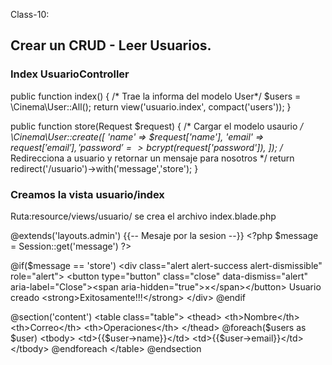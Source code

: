 Class-10:

## Crear un CRUD - Leer Usuarios.
### Index UsuarioController
public function index()
    {
        /* Trae la informa del modelo  User*/
        $users = \Cinema\User::All();
        return view('usuario.index', compact('users'));
    }

public function store(Request $request)
    {
        /* Cargar el modelo usaurio */
        \Cinema\User::create([
            'name'      => $request['name'],
            'email'     => $request['email'],
            'password'  => bcrypt($request['password']),
        ]);
        /* Redirecciona a usuario y retornar un mensaje para nosotros */
        return redirect('/usuario')->with('message','store');
    }


### Creamos la vista usuario/index
Ruta:resource/views/usuario/
se crea el archivo index.blade.php

@extends('layouts.admin')
{{-- Mesaje por la sesion --}}
&lt;?php $message = Session::get('message') ?>

@if($message == 'store')
    &lt;div class="alert alert-success alert-dismissible" role="alert">
        &lt;button type="button" class="close" data-dismiss="alert" aria-label="Close">&lt;span aria-hidden="true">&times;&lt;/span>&lt;/button>
        Usuario creado &lt;strong>Exitosamente!!!&lt;/strong>
    &lt;/div>
@endif

@section('content')
    &lt;table class="table">
        &lt;thead>
            &lt;th>Nombre&lt;/th>
            &lt;th>Correo&lt;/th>
            &lt;th>Operaciones&lt;/th>
        &lt;/thead>
        @foreach($users as $user)
        &lt;tbody>
            &lt;td>{{$user->name}}&lt;/td>
            &lt;td>{{$user->email}}&lt;/td>
        &lt;/tbody>
            @endforeach
    &lt;/table>
@endsection

